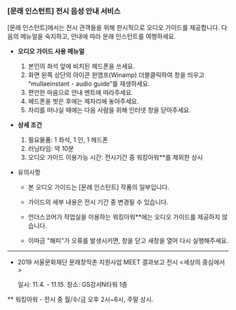 ### **\[문래 인스턴트\] 전시 음성 안내 서비스**

\[문래 인스턴트\]에서는 전시 관객들을 위해 한시적으로 오디오 가이드를 제공합니다. 다음의 메뉴얼을 숙지하고, 안내에 따라 문래 인스턴트를 여행하세요.

- **오디오 가이드 사용 메뉴얼**
    1. 본인의 좌석 앞에 비치된 헤드폰을 쓰세요.
    2. 화면 왼쪽 상단의 아이콘 윈앰프(Winamp) 더블클릭하여 창을 띄우고 “mullaeinstant - audio guide”를 재생하세요.
    3. 편안한 마음으로 안내 멘트에 따라주세요.
    4. 헤드폰을 벗은 후에는 제자리에 놓아주세요.
    5. 자리를 떠나실 때에는 다음 사람을 위해 인터넷 창을 닫아주세요.

- **상세 조건**
    1. 필요물품: 1 좌석, 1 인, 1 헤드폰
    2. 러닝타임: 약 10분
    3. 오디오 가이드 이용가능 시간: 전시기간 중 워킹아워**를 제외한 상시

- 유의사항

    - 본 오디오 가이드는 \[문래 인스턴트\] 작품의 일부입니다.

    - 가이드의 세부 내용은 전시 기간 중 변경될 수 있습니다.

    - 언더스코어가 작업실을 이용하는 워킹아워**에는 오디오 가이드를 제공하지 않습니다.

    - 이따금 "해피"가 오류를 발생시키면, 창을 닫고 새창을 열어 다시 실행해주세요.

---

*    2019 서울문화재단 문래창작촌 지원사업 MEET 결과보고 전시 <세상의 중심에서>

     일시: 11.4. - 11.15.  장소: GS강서N타워 1층

**  워킹아워 - 전시 중 월/수/금 오후 2시~6시, 주말 상시.